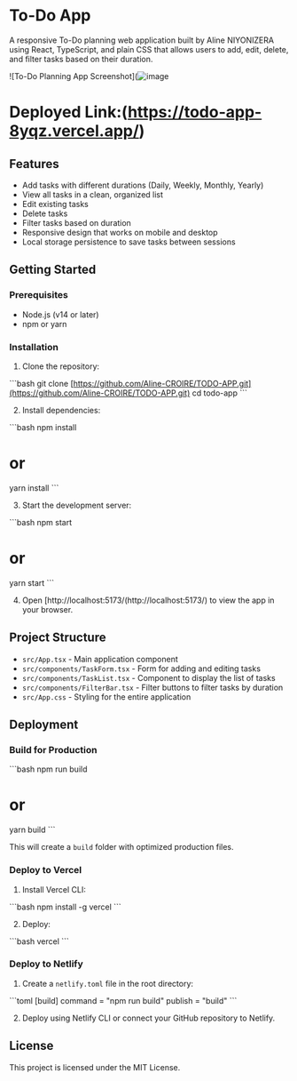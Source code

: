 # To-Do  App

A responsive To-Do planning web application built by Aline NIYONIZERA using React, TypeScript, and plain CSS that allows users to add, edit, delete, and filter tasks based on their duration.

![To-Do Planning App Screenshot](![image](https://github.com/user-attachments/assets/456e6999-68c2-4bb9-80c4-d191d745a4be)


# Deployed Link:(https://todo-app-8yqz.vercel.app/)

## Features

- Add tasks with different durations (Daily, Weekly, Monthly, Yearly)
- View all tasks in a clean, organized list
- Edit existing tasks
- Delete tasks
- Filter tasks based on duration
- Responsive design that works on mobile and desktop
- Local storage persistence to save tasks between sessions

## Getting Started

### Prerequisites

- Node.js (v14 or later)
- npm or yarn

### Installation

1. Clone the repository:

\`\`\`bash
git clone [https://github.com/Aline-CROIRE/TODO-APP.git](https://github.com/Aline-CROIRE/TODO-APP.git)
cd todo-app
\`\`\`

2. Install dependencies:

\`\`\`bash
npm install
# or
yarn install
\`\`\`

3. Start the development server:

\`\`\`bash
npm start
# or
yarn start
\`\`\`

4. Open [http://localhost:5173/(http://localhost:5173/) to view the app in your browser.

## Project Structure

- `src/App.tsx` - Main application component
- `src/components/TaskForm.tsx` - Form for adding and editing tasks
- `src/components/TaskList.tsx` - Component to display the list of tasks
- `src/components/FilterBar.tsx` - Filter buttons to filter tasks by duration
- `src/App.css` - Styling for the entire application

## Deployment

### Build for Production

\`\`\`bash
npm run build
# or
yarn build
\`\`\`

This will create a `build` folder with optimized production files.

### Deploy to Vercel

1. Install Vercel CLI:

\`\`\`bash
npm install -g vercel
\`\`\`

2. Deploy:

\`\`\`bash
vercel
\`\`\`

### Deploy to Netlify

1. Create a `netlify.toml` file in the root directory:

\`\`\`toml
[build]
  command = "npm run build"
  publish = "build"
\`\`\`

2. Deploy using Netlify CLI or connect your GitHub repository to Netlify.

## License

This project is licensed under the MIT License.
